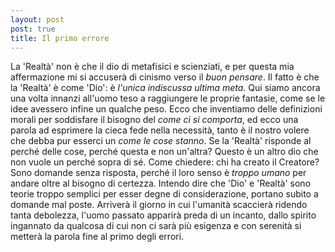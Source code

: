 ```yaml
---
layout: post
post: true
title: Il primo errore
---
```

La 'Realtà' non è che il dio di metafisici e scienziati, e per questa mia
affermazione mi si accuserà di cinismo verso il *buon pensare*. Il fatto è che
la 'Realtà' è come 'Dio': è *l'unica indiscussa ultima meta*.
Qui siamo ancora una volta innanzi all'uomo teso a raggiungere
le proprie fantasie, come se le idee avessero infine un qualche peso.
Ecco che inventiamo delle definizioni morali per soddisfare il bisogno del *come
ci si comporta*, ed ecco una parola ad esprimere la cieca fede nella necessità,
tanto è il nostro volere che debba pur esserci un *come le cose stanno*. Se la
'Realtà' risponde al perché delle cose, perché questa e non un'altra? Questo è
un altro dio che non vuole un perché sopra di sé. Come chiedere: chi ha creato il Creatore? Sono domande senza risposta, perché il loro senso è *troppo umano* per
andare oltre al bisogno di certezza. Intendo dire che 'Dio' e 'Realtà' sono
teorie troppo semplici per esser degne di considerazione, portano subito a
domande mal poste.  Arriverà il giorno in cui l'umanità scaccierà ridendo tanta debolezza, l'uomo passato apparirà preda di un incanto,
dallo spirito ingannato da qualcosa di cui non ci sarà più esigenza e con serenità si metterà la parola fine al primo degli errori.
